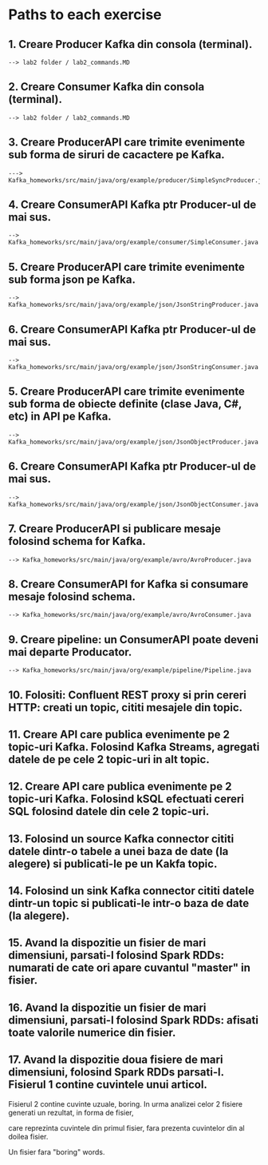 # Paths to each exercise 

## 1. Creare Producer Kafka din consola (terminal).
    --> lab2 folder / lab2_commands.MD
## 2. Creare Consumer Kafka din consola (terminal).
    --> lab2 folder / lab2_commands.MD
## 3. Creare ProducerAPI care trimite evenimente sub forma de siruri de cacactere pe Kafka.
    ---> Kafka_homeworks/src/main/java/org/example/producer/SimpleSyncProducer.java
## 4. Creare ConsumerAPI Kafka ptr Producer-ul de mai sus.
    --> Kafka_homeworks/src/main/java/org/example/consumer/SimpleConsumer.java
## 5. Creare ProducerAPI care trimite evenimente sub forma json pe Kafka.
    --> Kafka_homeworks/src/main/java/org/example/json/JsonStringProducer.java
## 6. Creare ConsumerAPI Kafka ptr Producer-ul de mai sus.
    --> Kafka_homeworks/src/main/java/org/example/json/JsonStringConsumer.java
## 5. Creare ProducerAPI care trimite evenimente sub forma de obiecte definite (clase Java, C#, etc) in API pe Kafka.
    --> Kafka_homeworks/src/main/java/org/example/json/JsonObjectProducer.java
## 6. Creare ConsumerAPI Kafka ptr Producer-ul de mai sus.
    --> Kafka_homeworks/src/main/java/org/example/json/JsonObjectConsumer.java 
## 7. Creare ProducerAPI si publicare mesaje folosind schema for Kafka.
    --> Kafka_homeworks/src/main/java/org/example/avro/AvroProducer.java
## 8. Creare ConsumerAPI for Kafka si consumare mesaje folosind schema.
    --> Kafka_homeworks/src/main/java/org/example/avro/AvroConsumer.java
## 9. Creare pipeline: un ConsumerAPI poate deveni mai departe Producator.
    --> Kafka_homeworks/src/main/java/org/example/pipeline/Pipeline.java
## 10. Folositi: Confluent REST proxy si prin cereri HTTP: creati un topic, cititi mesajele din topic.

## 11. Creare API care publica evenimente pe 2 topic-uri Kafka. Folosind Kafka Streams, agregati datele de pe cele 2 topic-uri in alt topic.

## 12. Creare API care publica evenimente pe 2 topic-uri Kafka. Folosind kSQL efectuati cereri SQL folosind datele din cele 2 topic-uri.

## 13. Folosind un source Kafka connector cititi datele dintr-o tabele a unei baza de date (la alegere) si publicati-le pe un Kakfa topic.

## 14. Folosind un sink Kafka connector cititi datele dintr-un topic si publicati-le intr-o baza de date (la alegere).

## 15. Avand la dispozitie un fisier de mari dimensiuni, parsati-l folosind Spark RDDs: numarati de cate ori apare cuvantul "master" in fisier.

## 16. Avand la dispozitie un fisier de mari dimensiuni, parsati-l folosind Spark RDDs: afisati toate valorile numerice din fisier.

## 17. Avand la dispozitie doua fisiere de mari dimensiuni, folosind Spark RDDs parsati-l. Fisierul 1 contine cuvintele unui articol.

Fisierul 2 contine cuvinte uzuale, boring. In urma analizei celor 2 fisiere generati un rezultat, in forma de fisier,

care reprezinta cuvintele din primul fisier, fara prezenta cuvintelor din al doilea fisier.

Un fisier fara "boring" words. 